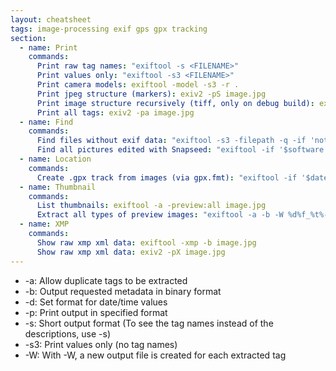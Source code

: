 ```yaml
---
layout: cheatsheet
tags: image-processing exif gps gpx tracking
section:
  - name: Print
    commands:
      Print raw tag names: "exiftool -s <FILENAME>"
      Print values only: "exiftool -s3 <FILENAME>"
      Print camera models: exiftool -model -s3 -r .
      Print jpeg structure (markers): exiv2 -pS image.jpg
      Print image structure recursively (tiff, only on debug build): exiv2 -pR image.jpg
      Print all tags: exiv2 -pa image.jpg
  - name: Find
    commands:
      Find files without exif data: "exiftool -s3 -filepath -q -if 'not $exif:all' -r <YOUR_DIRECTORY_TO_SCAN>"
      Find all pictures edited with Snapseed: "exiftool -if '$software =~ /snapseed/i' -p '$directory/$filename' -r -q -q ."
  - name: Location
    commands:
      Create .gpx track from images (via gpx.fmt): "exiftool -if '$datetimeoriginal' -fileOrder datetimeoriginal -d \"%Y-%m-%dT%H:%M:%S+02:00\" -p ./gpx.fmt ./*.jpg > output.gpx"
  - name: Thumbnail
    commands:
      List thumbnails: exiftool -a -preview:all image.jpg
      Extract all types of preview images: "exiftool -a -b -W %d%f_%t%-c.%s -preview:all image.jpg"
  - name: XMP
    commands:
      Show raw xmp xml data: exiftool -xmp -b image.jpg
      Show raw xmp xml data: exiv2 -pX image.jpg
---
```


- -a: Allow duplicate tags to be extracted
- -b: Output requested metadata in binary format
- -d: Set format for date/time values
- -p: Print output in specified format
- -s: Short output format (To see the tag names instead of the descriptions, use -s)
- -s3: Print values only (no tag names)
- -W: With -W, a new output file is created for each extracted tag
